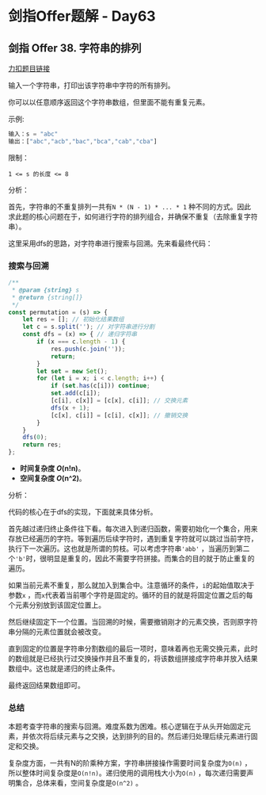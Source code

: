 # **剑指Offer题解 - Day63**

## 剑指 Offer 38. 字符串的排列

[力扣题目链接](https://leetcode-cn.com/leetbook/read/illustration-of-algorithm/5dfv5h/)

输入一个字符串，打印出该字符串中字符的所有排列。

你可以以任意顺序返回这个字符串数组，但里面不能有重复元素。

示例:

```jsx
输入：s = "abc"
输出：["abc","acb","bac","bca","cab","cba"]
```

限制：

`1 <= s 的长度 <= 8`

分析：

首先，字符串的不重复排列一共有`N * (N - 1) * ... * 1` 种不同的方式。因此求此题的核心问题在于，如何进行字符的排列组合，并确保不重复（去除重复字符串）。

这里采用dfs的思路，对字符串进行搜索与回溯。先来看最终代码：

### 搜索与回溯

```jsx
/**
 * @param {string} s
 * @return {string[]}
 */
const permutation = (s) => {
    let res = []; // 初始化结果数组
    let c = s.split(''); // 对字符串进行分割
    const dfs = (x) => { // 递归字符串
        if (x === c.length - 1) {
            res.push(c.join(''));
            return;
        }
        let set = new Set();
        for (let i = x; i < c.length; i++) {
            if (set.has(c[i])) continue;
            set.add(c[i]);
            [c[i], c[x]] = [c[x], c[i]]; // 交换元素
            dfs(x + 1);
            [c[x], c[i]] = [c[i], c[x]]; // 撤销交换
        }
    }
    dfs(0);
    return res;
};
```

- **时间复杂度 *O*(n!n)**。
- **空间复杂度 *O*(n^2)**。

分析：

代码的核心在于dfs的实现，下面就来具体分析。

首先越过递归终止条件往下看。每次进入到递归函数，需要初始化一个集合，用来存放已经遍历的字符。等到遍历后续字符时，遇到重复字符就可以跳过当前字符，执行下一次遍历。这也就是所谓的剪枝。可以考虑字符串`'abb'` ，当遍历到第二个`'b'`时，很明显是重复的，因此不需要字符拼接。而集合的目的就于防止重复的遍历。

如果当前元素不重复，那么就加入到集合中。注意循环的条件，`i`的起始值取决于参数`x` ，而`x`代表着当前哪个字符是固定的。循环的目的就是将固定位置之后的每个元素分别放到该固定位置上。

然后继续固定下一个位置。当回溯的时候，需要撤销刚才的元素交换，否则原字符串分隔的元素位置就会被改变。

直到固定的位置是字符串分割数组的最后一项时，意味着再也无需交换元素，此时的数组就是已经执行过交换操作并且不重复的，将该数组拼接成字符串并放入结果数组中。这也就是递归的终止条件。

最终返回结果数组即可。

### 总结

本题考查字符串的搜索与回溯。难度系数为困难。核心逻辑在于从头开始固定元素，并依次将后续元素与之交换，达到排列的目的。然后递归处理后续元素进行固定和交换。

复杂度方面，一共有N的阶乘种方案，字符串拼接操作需要时间复杂度为`O(n)` ，所以整体时间复杂度是`O(n!n)`。递归使用的调用栈大小为`O(n)` ，每次递归需要声明集合，总体来看，空间复杂度是`O(n^2)` 。
